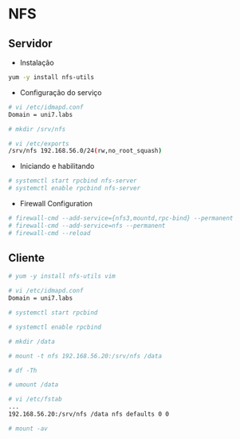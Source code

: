 # NFS

## Servidor

* Instalação

```bash
yum -y install nfs-utils
```

* Configuração do serviço

```bash
# vi /etc/idmapd.conf
Domain = uni7.labs

# mkdir /srv/nfs

# vi /etc/exports
/srv/nfs 192.168.56.0/24(rw,no_root_squash)
```

* Iniciando e habilitando

```bash
# systemctl start rpcbind nfs-server
# systemctl enable rpcbind nfs-server
```

* Firewall Configuration

```bash
# firewall-cmd --add-service={nfs3,mountd,rpc-bind} --permanent
# firewall-cmd --add-service=nfs --permanent
# firewall-cmd --reload
```

## Cliente

```bash
# yum -y install nfs-utils vim

# vi /etc/idmapd.conf
Domain = uni7.labs

# systemctl start rpcbind

# systemctl enable rpcbind

# mkdir /data

# mount -t nfs 192.168.56.20:/srv/nfs /data

# df -Th

# umount /data

# vi /etc/fstab
...
192.168.56.20:/srv/nfs /data nfs defaults 0 0

# mount -av
```
